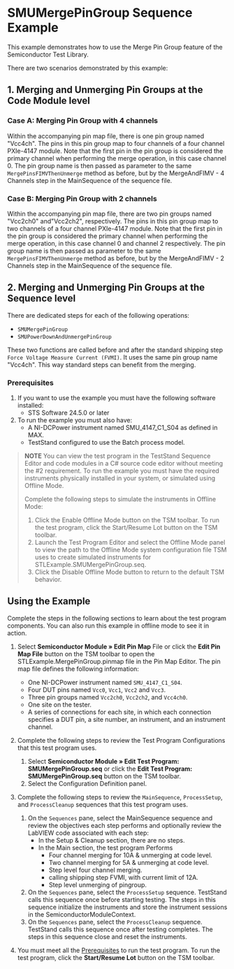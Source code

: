 # SMUMergePinGroup Sequence Example

This example demonstrates how to use the Merge Pin Group feature of the Semiconductor Test Library.

There are two scenarios demonstrated by this example:

## 1. Merging and Unmerging Pin Groups at the Code Module level

### Case A: Merging Pin Group with 4 channels

Within the accompanying pin map file, there is one pin group named "Vcc4ch". The pins in this pin group map to four channels of a four channel PXIe-4147 module. Note that the first pin in the pin group is considered the primary channel when performing the merge operation, in this case channel 0. The pin group name is then passed as parameter to the same `MergePinsFIMVThenUnmerge` method as before, but by the MergeAndFIMV - 4 Channels step in the MainSequence of the sequence file.

### Case B: Merging Pin Group with 2 channels

Within the accompanying pin map file, there are two pin groups named "Vcc2ch0" and"Vcc2ch2", respectively. The pins in this pin group map to two channels of a four channel PXIe-4147 module. Note that the first pin in the pin group is considered the primary channel when performing the merge operation, in this case channel 0 and channel 2 respectively. The pin group name is then passed as parameter to the same `MergePinsFIMVThenUnmerge` method as before, but by the MergeAndFIMV - 2 Channels step in the MainSequence of the sequence file.

## 2. Merging and Unmerging Pin Groups at the Sequence level

There are dedicated steps for each of the following operations:

- `SMUMergePinGroup`
- `SMUPowerDownAndUnmergePinGroup`

These two functions are called before and after the standard shipping step `Force Voltage Measure Current (FVMI)`. It uses the same pin group name "Vcc4ch". This way standard steps can benefit from the merging.

### Prerequisites

1. If you want to use the example you must have the following software installed:
   - STS Software 24.5.0 or later
2. To run the example you must also have:
   - A NI-DCPower instrument named SMU_4147_C1_S04 as defined in MAX.
   - TestStand configured to use the Batch process model.

> **NOTE**
> You can view the test program in the TestStand Sequence Editor and code modules in a C# source code editor without meeting the #2 requirement.
> To run the example you must have the required instruments physically installed in your system, or simulated using Offline Mode.
>
> Complete the following steps to simulate the instruments in Offline Mode:
>
> 1. Click the Enable Offline Mode button  on the TSM toolbar. To run the test program, click the Start/Resume Lot button on the TSM toolbar.
> 2. Launch the Test Program Editor and select the Offline Mode panel to view the path to the Offline Mode system configuration file TSM uses to create simulated instruments for STLExample.SMUMergePinGroup.seq.
> 3. Click the Disable Offline Mode button to return to the default TSM behavior.

## Using the Example

Complete the steps in the following sections to learn about the test program components. You can also run this example in offline mode to see it in action.

1. Select **Semiconductor Module » Edit Pin Map** File or click the **Edit Pin Map File** button on the TSM toolbar to open the STLExample.MergePinGroup.pinmap file in the Pin Map Editor.
The pin map file defines the following information:
   - One NI-DCPower instrument named `SMU_4147_C1_S04`.
   - Four DUT pins named `Vcc0`, `Vcc1`, `Vcc2` and `Vcc3`.
   - Three pin groups named `Vcc2ch0`, `Vcc2ch2`, and `Vcc4ch0`.
   - One site on the tester.
   - A series of connections for each site, in which each connection specifies a DUT pin, a site number, an instrument, and an instrument channel.
2. Complete the following steps to review the Test Program Configurations that this test program uses.
   1. Select **Semiconductor Module » Edit Test Program: SMUMergePinGroup.seq** or click the **Edit Test Program: SMUMergePinGroup.seq** button on the TSM toolbar.
   2. Select the Configuration Definition panel.
3. Complete the following steps to review the `MainSequence`, `ProcessSetup`, and `ProcessCleanup` sequences that this test program uses.
   1. On the `Sequences` pane, select the MainSequence sequence and review the objectives each step performs and optionally review the LabVIEW code associated with each step:
      - In the Setup & Cleanup section, there are no steps.
      - In the Main section, the test program Performs
         - Four channel merging for 10A & unmerging at code level.
         - Two channel merging for 5A & unmerging at code level.
         - Step level four channel merging.
         - calling shipping step FVMI, with current limit of 12A.
         - Step level unmerging of pingroup.
   2. On the `Sequences` pane, select the `ProcessSetup` sequence. TestStand calls this sequence once before starting testing. The steps in this sequence initialize the instruments and store the instrument sessions in the SemiconductorModuleContext.
   3. On the `Sequences` pane, select the `ProcessCleanup` sequence. TestStand calls this sequence once after testing completes. The steps in this sequence close and reset the instruments.

4. You must meet all the [Prerequisites](#prerequisites) to run the test program. To run the test program, click the **Start/Resume Lot** button on the TSM toolbar.
